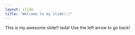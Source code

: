 ```yaml
---
layout: slide
title: "Welcome to my slide!:)"
---
```

This is my awesome slide!! tada!
Use the left arrow to go back!
